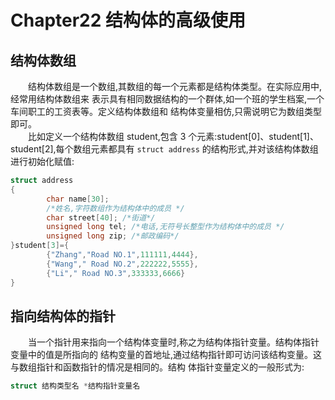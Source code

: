 # Chapter22 结构体的高级使用

## 结构体数组 
&emsp;&emsp;结构体数组是一个数组,其数组的每一个元素都是结构体类型。在实际应用中,经常用结构体数组来 表示具有相同数据结构的一个群体,如一个班的学生档案,一个车间职工的工资表等。定义结构体数组和 
结构体变量相仿,只需说明它为数组类型即可。 <br>
&emsp;&emsp;比如定义一个结构体数组 student,包含 3 个元素:student[0]、student[1]、student[2],每个数组元素都具有 `struct address` 的结构形式,并对该结构体数组进行初始化赋值: 
```C
struct address
{
        char name[30];
        /*姓名,字符数组作为结构体中的成员 */
        char street[40]; /*街道*/
        unsigned long tel; /*电话,无符号长整型作为结构体中的成员 */
        unsigned long zip; /*邮政编码*/
}student[3]={
        {"Zhang","Road NO.1",111111,4444},
        {"Wang"," Road NO.2",222222,5555},
        {"Li"," Road NO.3",333333,6666}
}
```
## 指向结构体的指针 
&emsp;&emsp;当一个指针用来指向一个结构体变量时,称之为结构体指针变量。结构体指针变量中的值是所指向的 结构变量的首地址,通过结构指针即可访问该结构变量。这与数组指针和函数指针的情况是相同的。结构 
体指针变量定义的一般形式为: 
```C
struct 结构类型名 *结构指针变量名
```